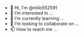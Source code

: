 - 👋 Hi, I’m @milo552591
- 👀 I’m interested in ...
- 🌱 I’m currently learning ...
- 💞️ I’m looking to collaborate on ...
- 📫 How to reach me ...

<!---
milo552591/milo552591 is a ✨ special ✨ repository because its `README.md` (this file) appears on your GitHub profile.
You can click the Preview link to take a look at your changes.
--->
